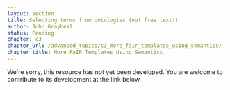 ```yaml
---
layout: section
title: Selecting terms from ontologies (not free text!)
author: John Graybeal
status: Pending
chapter: c3
chapter_url: /advanced_topics/c3_more_fair_templates_using_semantics/
chapter_title: More FAIR Templates Using Semantics
---
```

We're sorry, this resource has not yet been developed. 
You are welcome to contribute to its development at the link below.

